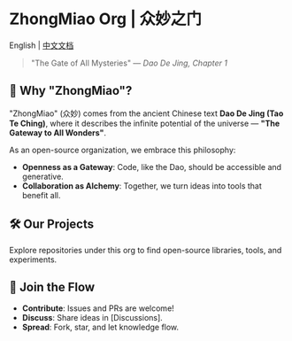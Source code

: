 # ZhongMiao Org | 众妙之门  

English | [中文文档](https://github.com/zhongmiao-org/.github/blob/main/profile/README.zh-CN.md)

> "The Gate of All Mysteries" — *Dao De Jing, Chapter 1*  

## 🌌 Why "ZhongMiao"?  
"ZhongMiao" (众妙) comes from the ancient Chinese text **Dao De Jing (Tao Te Ching)**, where it describes the infinite potential of the universe — **"The Gateway to All Wonders"**.  

As an open-source organization, we embrace this philosophy:  
- **Openness as a Gateway**: Code, like the Dao, should be accessible and generative.  
- **Collaboration as Alchemy**: Together, we turn ideas into tools that benefit all.  

## 🛠️ Our Projects  
Explore repositories under this org to find open-source libraries, tools, and experiments.  

## 🌊 Join the Flow  
- **Contribute**: Issues and PRs are welcome!  
- **Discuss**: Share ideas in [Discussions].  
- **Spread**: Fork, star, and let knowledge flow.  


<!--

**Here are some ideas to get you started:**

🙋‍♀️ A short introduction - what is your organization all about?
🌈 Contribution guidelines - how can the community get involved?
👩‍💻 Useful resources - where can the community find your docs? Is there anything else the community should know?
🍿 Fun facts - what does your team eat for breakfast?
🧙 Remember, you can do mighty things with the power of [Markdown](https://docs.github.com/github/writing-on-github/getting-started-with-writing-and-formatting-on-github/basic-writing-and-formatting-syntax)
-->
